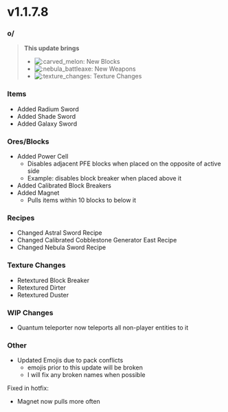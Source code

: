 # v1.1.7.8

### o/

> **This update brings**
>
> * <img src="https://cdn.discordapp.com/emojis/1157847908905926747.webp?size=56&#x26;quality=lossless" alt=":carved_melon:" data-size="line"> New Blocks
> * ![:nebula\_battleaxe:](https://cdn.discordapp.com/emojis/1172373637215563807.webp?size=56\&quality=lossless) New Weapons
> * <img src="https://cdn.discordapp.com/emojis/1175923191869345873.webp?size=56&#x26;quality=lossless" alt=":texture_changes:" data-size="line"> Texture Changes

### **Items**

* Added Radium Sword
* Added Shade Sword
* Added Galaxy Sword

### **Ores/Blocks**

* Added Power Cell
  * Disables adjacent PFE blocks when placed on the opposite of active side
  * Example: disables block breaker when placed above it
* Added Calibrated Block Breakers
* Added Magnet
  * Pulls items within 10 blocks to below it

### **Recipes**

* Changed Astral Sword Recipe
* Changed Calibrated Cobblestone Generator East Recipe
* Changed Nebula Sword Recipe

### **Texture Changes**

* Retextured Block Breaker
* Retextured Dirter
* Retextured Duster

### **WIP Changes**

* Quantum teleporter now teleports all non-player entities to it

### **Other**

* Updated Emojis due to pack conflicts
  * emojis prior to this update will be broken
  * I will fix any broken names when possible

Fixed in hotfix:

* Magnet now pulls more often
